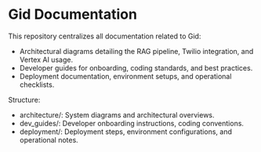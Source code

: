 ﻿# Gid Documentation

This repository centralizes all documentation related to Gid:

- Architectural diagrams detailing the RAG pipeline, Twilio integration, and Vertex AI usage.
- Developer guides for onboarding, coding standards, and best practices.
- Deployment documentation, environment setups, and operational checklists.

Structure:
- architecture/: System diagrams and architectural overviews.
- dev_guides/: Developer onboarding instructions, coding conventions.
- deployment/: Deployment steps, environment configurations, and operational notes.

